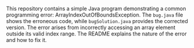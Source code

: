 This repository contains a simple Java program demonstrating a common programming error: ArrayIndexOutOfBoundsException. The `bug.java` file shows the erroneous code, while `bugSolution.java` provides the corrected version.  The error arises from incorrectly accessing an array element outside its valid index range. The README explains the nature of the error and how to fix it.
